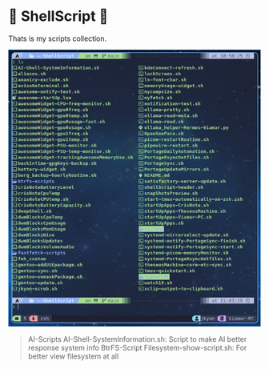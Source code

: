 # 🐚 ShellScript 📜

Thats is my scripts collection.

![Scripts preview](https://github.com/jKy0n/ShellScript/blob/main/.media/screenshot-2025-06-28.png)

> AI-Scripts
    AI-Shell-SystemInformation.sh: Script to make AI better response system info
> BtrFS-Script
    Filesystem-show-script.sh: For better view filesystem at all